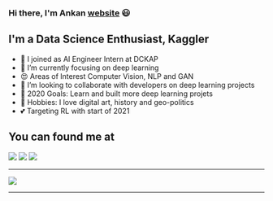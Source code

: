 ### Hi there, I'm Ankan [website] 😃


## I'm a Data Science Enthusiast, Kaggler

- 🔭 I joined as AI Engineer Intern at DCKAP
- 🔘 I’m currently focusing on deep learning
- 😍 Areas of Interest Computer Vision, NLP and GAN
- 👥 I’m looking to collaborate with developers on deep learning projects
- 👀 2020 Goals: Learn and built more deep learning projets
- 💖 Hobbies: I love digital art, history and geo-politics
- 💕 Targeting RL with start of 2021



## You can found me at

[<img src="https://img.icons8.com/ios-glyphs/38/000000/linkedin.png"/>](https://www.linkedin.com/in/ankan-sharma-589841198/)
[<img src="https://img.icons8.com/ios-glyphs/38/000000/blogger.png"/>](http://datasciencey.blogspot.com/)
[<img src="https://img.icons8.com/windows/36/000000/kaggle.png"/>](https://www.kaggle.com/ankan1998)

---

<img src="https://github-readme-stats.vercel.app/api?username=Ankan1998&&show_icons=true&title_color=1FC107&icon_color=bb2acf&text_color=daf7dc&bg_color=151515"/>

---

[website]: http://datasciencey.blogspot.com/
[linkedIn]: https://www.linkedin.com/in/ankan-sharma-589841198/
[kaggle]: https://www.kaggle.com/ankan1998
